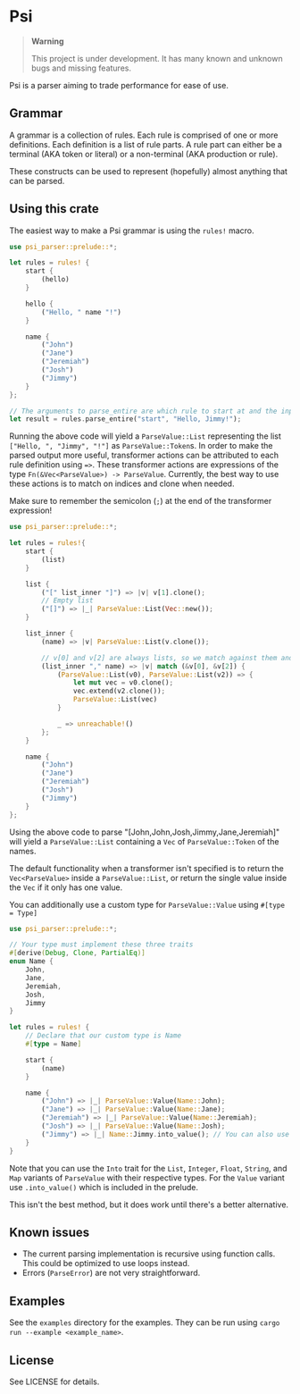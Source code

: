 # Psi
>
> **Warning**
>
> This project is under development. It has many known and unknown bugs and missing features.

Psi is a parser aiming to trade performance for ease of use.

## Grammar

A grammar is a collection of rules.
Each rule is comprised of one or more definitions.
Each definition is a list of rule parts.
A rule part can either be a terminal (AKA token or literal) or a non-terminal (AKA production or rule).

These constructs can be used to represent (hopefully) almost anything that can be parsed.

## Using this crate

The easiest way to make a Psi grammar is using the `rules!` macro.

```rust
use psi_parser::prelude::*;

let rules = rules! {
    start {
        (hello)
    }

    hello {
        ("Hello, " name "!")
    }

    name {
        ("John")
        ("Jane")
        ("Jeremiah")
        ("Josh")
        ("Jimmy")
    }
};

// The arguments to parse_entire are which rule to start at and the input.
let result = rules.parse_entire("start", "Hello, Jimmy!");
```

Running the above code will yield a `ParseValue::List` representing the list `["Hello, ", "Jimmy", "!"]` as `ParseValue::Token`s.
In order to make the parsed output more useful, transformer actions can be attributed to each rule definition using `=>`.
These transformer actions are expressions of the type `Fn(&Vec<ParseValue>) -> ParseValue`.
Currently, the best way to use these actions is to match on indices and clone when needed.

Make sure to remember the semicolon (`;`) at the end of the transformer expression!

```rust
use psi_parser::prelude::*;

let rules = rules!{
    start {
        (list)
    }

    list {
        ("[" list_inner "]") => |v| v[1].clone();
        // Empty list
        ("[]") => |_| ParseValue::List(Vec::new());
    }

    list_inner {
        (name) => |v| ParseValue::List(v.clone());

        // v[0] and v[2] are always lists, so we match against them and use unreachable! for the rest
        (list_inner "," name) => |v| match (&v[0], &v[2]) {
            (ParseValue::List(v0), ParseValue::List(v2)) => {
                let mut vec = v0.clone();
                vec.extend(v2.clone());
                ParseValue::List(vec)
            }

            _ => unreachable!()
        };
    }

    name {
        ("John")
        ("Jane")
        ("Jeremiah")
        ("Josh")
        ("Jimmy")
    }
};
```

Using the above code to parse "[John,John,Josh,Jimmy,Jane,Jeremiah]" will yield a `ParseValue::List` containing a `Vec` of `ParseValue::Token` of the names.

The default functionality when a transformer isn't specified is to return the `Vec<ParseValue>` inside a `ParseValue::List`, or return the single value inside the `Vec` if it only has one value.

You can additionally use a custom type for `ParseValue::Value` using `#[type = Type]`

```rust
use psi_parser::prelude::*;

// Your type must implement these three traits
#[derive(Debug, Clone, PartialEq)]
enum Name {
    John,
    Jane,
    Jeremiah,
    Josh,
    Jimmy
}

let rules = rules! {
    // Declare that our custom type is Name
    #[type = Name]

    start {
        (name)
    }

    name {
        ("John") => |_| ParseValue::Value(Name::John);
        ("Jane") => |_| ParseValue::Value(Name::Jane);
        ("Jeremiah") => |_| ParseValue::Value(Name::Jeremiah);
        ("Josh") => |_| ParseValue::Value(Name::Josh);
        ("Jimmy") => |_| Name::Jimmy.into_value(); // You can also use .into_value()
    }
}
```

Note that you can use the `Into` trait for the `List`, `Integer`, `Float`, `String`, and `Map` variants of `ParseValue` with their respective types. For the `Value` variant use `.into_value()` which is included in the prelude.

This isn't the best method, but it does work until there's a better alternative.

## Known issues

- The current parsing implementation is recursive using function calls. This could be optimized to use loops instead.
- Errors (`ParseError`) are not very straightforward.

## Examples

See the `examples` directory for the examples.
They can be run using `cargo run --example <example_name>`.

## License

See LICENSE for details.
